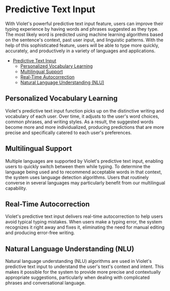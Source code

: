 # Predictive Text Input
With Violet's powerful predictive text input feature, users can improve their typing
experience by having words and phrases suggested as they type. The most likely word is
predicted using machine learning algorithms based on the sentence's context, past user
input, and linguistic patterns. With the help of this sophisticated feature, users will
be able to type more quickly, accurately, and productively in a variety of languages and
applications.

- [Predictive Text Input](#predictive-text-input)
  - [Personalized Vocabulary Learning](#personalized-vocabulary-learning)
  - [Multilingual Support](#multilingual-support)
  - [Real-Time Autocorrection](#real-time-autocorrection)
  - [Natural Language Understanding (NLU)](#natural-language-understanding-nlu)

## Personalized Vocabulary Learning
Violet's predictive text input function picks up on the distinctive writing and
vocabulary of each user. Over time, it adjusts to the user's word choices, common
phrases, and writing styles. As a result, the suggested words become more and more
individualized, producing predictions that are more precise and specifically catered to
each user's preferences.

## Multilingual Support
Multiple languages are supported by Violet's predictive text input, enabling users to
quickly switch between them while typing. To determine the language being used and to
recommend acceptable words in that context, the system uses language detection
algorithms. Users that routinely converse in several languages may particularly benefit
from our multilingual capability.

## Real-Time Autocorrection
Violet's predictive text input delivers real-time autocorrection to help users avoid
typical typing mistakes. When users make a typing error, the system recognizes it right
away and fixes it, eliminating the need for manual editing and producing error-free
writing.

## Natural Language Understanding (NLU)
Natural language understanding (NLU) algorithms are used in Violet's predictive text
input to understand the user's text's context and intent. This makes it possible for the
system to provide more precise and contextually appropriate suggestions, particularly
when dealing with complicated phrases and conversational language.
